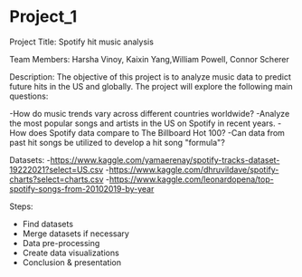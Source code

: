 # Project_1

Project Title: Spotify hit music analysis

Team Members: Harsha Vinoy, Kaixin Yang,William Powell, Connor Scherer

Description: The objective of this project is to analyze music data to predict future hits in the US and globally. 
The project will explore the following main questions:

-How do music trends vary across different countries worldwide?
-Analyze the most popular songs and artists in the US on Spotify in recent years.
-How does Spotify data compare to The Billboard Hot 100?
-Can data from past hit songs be utilized to develop a hit song "formula"?


Datasets: 
-https://www.kaggle.com/yamaerenay/spotify-tracks-dataset-19222021?select=US.csv
-https://www.kaggle.com/dhruvildave/spotify-charts?select=charts.csv
-https://www.kaggle.com/leonardopena/top-spotify-songs-from-20102019-by-year 

Steps:
- Find datasets
- Merge datasets if necessary
- Data pre-processing
- Create data visualizations
- Conclusion & presentation 
